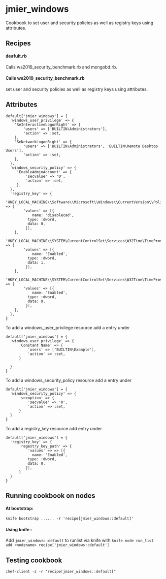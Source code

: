 # jmier_windows

Cookbook to set user and security policies as well as registry keys using attributes. 

## Recipes

#### deafult.rb 
Calls ws2019_security_benchmark.rb and mongobd.rb.
#### Calls ws2019_security_benchmark.rb
set user and security policies as well as registry keys using attributes. 

## Attributes 
```
default['jmier_windows'] = {
  'windows_user_privilege' => {
    'SeInteractiveLogonRight' => {
        'users' => ['BUILTIN\Administrators'],
        'action' => :set,
    },
    'SeNetworkLogonRight' => {
        'users' => ['BUILTIN\Administrators', 'BUILTIN\Remote Desktop Users'],
        'action' => :set,
    },
  },
  'windows_security_policy' => {
     'EnableAdminAccount' => {
         'secvalue' => '0',
         'action' => :set,
     },
  },
  'registry_key' => {
    'HKEY_LOCAL_MACHINE\\Software\\Microsoft\\Windows\\CurrentVersion\\Policies\\System' => {
        'values' => [{
            name: 'disablecad',
          type: :dword,
          data: 0,
         }],
    },
    'HKEY_LOCAL_MACHINE\\SYSTEM\CurrentControlSet\Services\W32Time\TimeProviders\NtpClient' => {
        'values' => [{
            name: 'Enabled',
          type: :dword,
          data: 1,
         }],
    },
    'HKEY_LOCAL_MACHINE\\SYSTEM\CurrentControlSet\Services\W32Time\TimeProviders\NtpServer' => {
        'values' => [{
            name: 'Enabled',
          type: :dword,
          data: 0,
         }],
    },
  },
}

```

To add a windows_user_privilege resource add a entry under 
```
default['jmier_windows'] = {
  'windows_user_privilege' => {
      'Constant Name' => {
          'users' => ['BUILTIN\Example'],
          'action' => :set,
      }

  }
}
```

To add a windows_security_policy resource add a entry under 
```
default['jmier_windows'] = {
  'windows_security_policy' => {
      'secoption' => {
          'secvalue' => '0',
          'action' => :set,
      }
  }
}
```

To add a registry_key resource add entry under
```
default['jmier_windows'] = {
  'registry_key' => {
      'regestry_key_path' => {
          'values' => => [{
            name: 'Enabled',
          type: :dword,
          data: 0,
         }],
      }
  }
}
```

## Running cookbook on nodes
#### At bootstrap:
`knife bootstrap ...... -r 'recipe[jmier_windows::default]'`
#### Using knife :

Add `jmier_windows::default` to runlist via knife with `knife node run_list add <nodename> recipe['jmier_windows::default']`

## Testing cookbook
```
chef-client -z -r "recipe[jmier_windows::default]"
```
